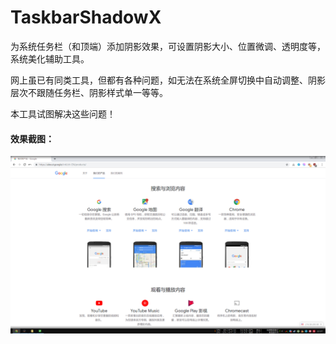 # TaskbarShadowX
为系统任务栏（和顶端）添加阴影效果，可设置阴影大小、位置微调、透明度等，系统美化辅助工具。

网上虽已有同类工具，但都有各种问题，如无法在系统全屏切换中自动调整、阴影层次不跟随任务栏、阴影样式单一等等。

本工具试图解决这些问题！

#### 效果截图：
[![阴影效果](https://raw.githubusercontent.com/miaomiaosoft/TaskbarShadowX/master/images/PIC01.jpg "阴影效果")](https://raw.githubusercontent.com/miaomiaosoft/TaskbarShadowX/master/images/PIC01.jpg "阴影效果")
